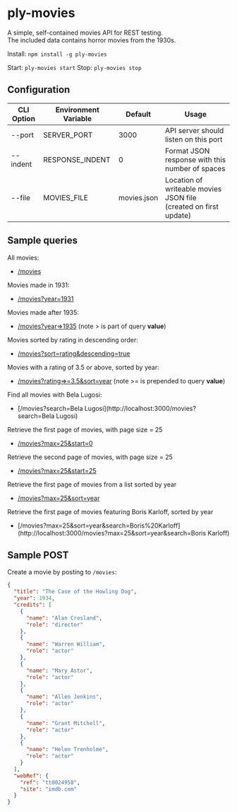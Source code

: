 # ply-movies
A simple, self-contained movies API for REST testing.  
The included data contains horror movies from the 1930s.

Install:
`npm install -g ply-movies`

Start:
`ply-movies start`
Stop:
`ply-movies stop`

## Configuration
| CLI Option | Environment Variable | Default | Usage |
| ---------- | -------------------- | ------- | ------|
| --port | SERVER_PORT | 3000 | API server should listen on this port |
| --indent | RESPONSE_INDENT | 0 | Format JSON response with this number of spaces |
| --file | MOVIES_FILE | movies.json | Location of writeable movies JSON file (created on first update) |

## Sample queries
All movies:
 - [/movies](http://localhost:3000/movies)

Movies made in 1931:
 - [/movies?year=1931](http://localhost:3000/movies?year=1931)

Movies made after 1935:
 - [/movies?year=>1935](http://localhost:3000/movies?year=>1935)
   (note > is part of query **value**)

Movies sorted by rating in descending order:
 - [/movies?sort=rating&descending=true](http://localhost:3000/movies?sort=rating&descending=true)

Movies with a rating of 3.5 or above, sorted by year:
 - [/movies?rating=>=3.5&sort=year](http://localhost:3000/movies?rating=>=3.5&sort=year)
   (note >= is prepended to query **value**)

Find all movies with Bela Lugosi:
 - [/movies?search=Bela Lugosi](http://localhost:3000/movies?search=Bela Lugosi)

Retrieve the first page of movies, with page size = 25
 - [/movies?max=25&start=0](http://localhost:3000/movies?max=25&start=0)

Retrieve the second page of movies, with page size = 25
 - [/movies?max=25&start=25](http://localhost:3000/movies?max=25&start=25)

Retrieve the first page of movies from a list sorted by year
 - [/movies?max=25&sort=year](http://localhost:3000/movies?max=25&sort=year)

Retrieve the first page of movies featuring Boris Karloff, sorted by year
 - [/movies?max=25&sort=year&search=Boris%20Karloff](http://localhost:3000/movies?max=25&sort=year&search=Boris Karloff)

## Sample POST
Create a movie by posting to `/movies`:
```json
{
  "title": "The Case of the Howling Dog",
  "year": 1934,
  "credits": [
    {
      "name": "Alan Crosland",
      "role": "director"
    },
    {
      "name": "Warren William",
      "role": "actor"
    },
    {
      "name": "Mary Astor",
      "role": "actor"
    },
    {
      "name": "Allen Jenkins",
      "role": "actor"
    },
    {
      "name": "Grant Mitchell",
      "role": "actor"
    },
    {
      "name": "Helen Trenholme",
      "role": "actor"
    }
  ],
  "webRef": {
    "ref": "tt0024958",
    "site": "imdb.com"
  }
}
```
